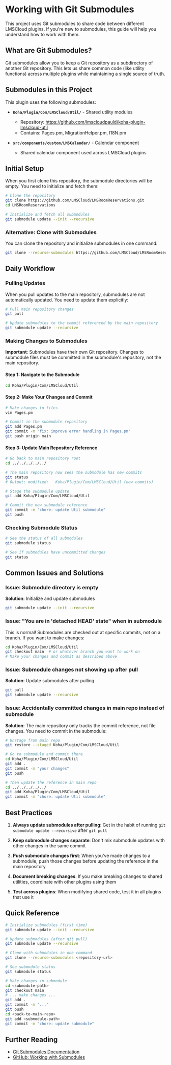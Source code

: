 # Working with Git Submodules

This project uses Git submodules to share code between different LMSCloud plugins. If you're new to submodules, this guide will help you understand how to work with them.

## What are Git Submodules?

Git submodules allow you to keep a Git repository as a subdirectory of another Git repository. This lets us share common code (like utility functions) across multiple plugins while maintaining a single source of truth.

## Submodules in this Project

This plugin uses the following submodules:

- **`Koha/Plugin/Com/LMSCloud/Util/`** - Shared utility modules
  - Repository: https://github.com/lmscloudpauld/koha-plugin-lmscloud-util
  - Contains: Pages.pm, MigrationHelper.pm, I18N.pm

- **`src/components/custom/LMSCalendar/`** - Calendar component
  - Shared calendar component used across LMSCloud plugins

## Initial Setup

When you first clone this repository, the submodule directories will be empty. You need to initialize and fetch them:

```bash
# Clone the repository
git clone https://github.com/LMSCloud/LMSRoomReservations.git
cd LMSRoomReservations

# Initialize and fetch all submodules
git submodule update --init --recursive
```

### Alternative: Clone with Submodules

You can clone the repository and initialize submodules in one command:

```bash
git clone --recurse-submodules https://github.com/LMSCloud/LMSRoomReservations.git
```

## Daily Workflow

### Pulling Updates

When you pull updates to the main repository, submodules are not automatically updated. You need to update them explicitly:

```bash
# Pull main repository changes
git pull

# Update submodules to the commit referenced by the main repository
git submodule update --recursive
```

### Making Changes to Submodules

**Important**: Submodules have their own Git repository. Changes to submodule files must be committed in the submodule's repository, not the main repository.

#### Step 1: Navigate to the Submodule

```bash
cd Koha/Plugin/Com/LMSCloud/Util
```

#### Step 2: Make Your Changes and Commit

```bash
# Make changes to files
vim Pages.pm

# Commit in the submodule repository
git add Pages.pm
git commit -m "fix: improve error handling in Pages.pm"
git push origin main
```

#### Step 3: Update Main Repository Reference

```bash
# Go back to main repository root
cd ../../../../../

# The main repository now sees the submodule has new commits
git status
# Output: modified:   Koha/Plugin/Com/LMSCloud/Util (new commits)

# Stage the submodule update
git add Koha/Plugin/Com/LMSCloud/Util

# Commit the new submodule reference
git commit -m "chore: update Util submodule"
git push
```

### Checking Submodule Status

```bash
# See the status of all submodules
git submodule status

# See if submodules have uncommitted changes
git status
```

## Common Issues and Solutions

### Issue: Submodule directory is empty

**Solution**: Initialize and update submodules
```bash
git submodule update --init --recursive
```

### Issue: "You are in 'detached HEAD' state" when in submodule

This is normal! Submodules are checked out at specific commits, not on a branch. If you want to make changes:

```bash
cd Koha/Plugin/Com/LMSCloud/Util
git checkout main  # or whatever branch you want to work on
# Make your changes and commit as described above
```

### Issue: Submodule changes not showing up after pull

**Solution**: Update submodules after pulling
```bash
git pull
git submodule update --recursive
```

### Issue: Accidentally committed changes in main repo instead of submodule

**Solution**: The main repository only tracks the commit reference, not file changes. You need to commit in the submodule:

```bash
# Unstage from main repo
git restore --staged Koha/Plugin/Com/LMSCloud/Util

# Go to submodule and commit there
cd Koha/Plugin/Com/LMSCloud/Util
git add .
git commit -m "your changes"
git push

# Then update the reference in main repo
cd ../../../../../
git add Koha/Plugin/Com/LMSCloud/Util
git commit -m "chore: update Util submodule"
```

## Best Practices

1. **Always update submodules after pulling**: Get in the habit of running `git submodule update --recursive` after `git pull`

2. **Keep submodule changes separate**: Don't mix submodule updates with other changes in the same commit

3. **Push submodule changes first**: When you've made changes to a submodule, push those changes before updating the reference in the main repository

4. **Document breaking changes**: If you make breaking changes to shared utilities, coordinate with other plugins using them

5. **Test across plugins**: When modifying shared code, test it in all plugins that use it

## Quick Reference

```bash
# Initialize submodules (first time)
git submodule update --init --recursive

# Update submodules (after git pull)
git submodule update --recursive

# Clone with submodules in one command
git clone --recurse-submodules <repository-url>

# See submodule status
git submodule status

# Make changes in submodule
cd <submodule-path>
git checkout main
# ... make changes ...
git add .
git commit -m "..."
git push
cd <back-to-main-repo>
git add <submodule-path>
git commit -m "chore: update submodule"
```

## Further Reading

- [Git Submodules Documentation](https://git-scm.com/book/en/v2/Git-Tools-Submodules)
- [GitHub: Working with Submodules](https://github.blog/2016-02-01-working-with-submodules/)
